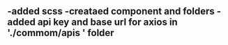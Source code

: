 -added scss
-creataed component and folders
-added api key and base url for axios in './commom/apis '   folder
-